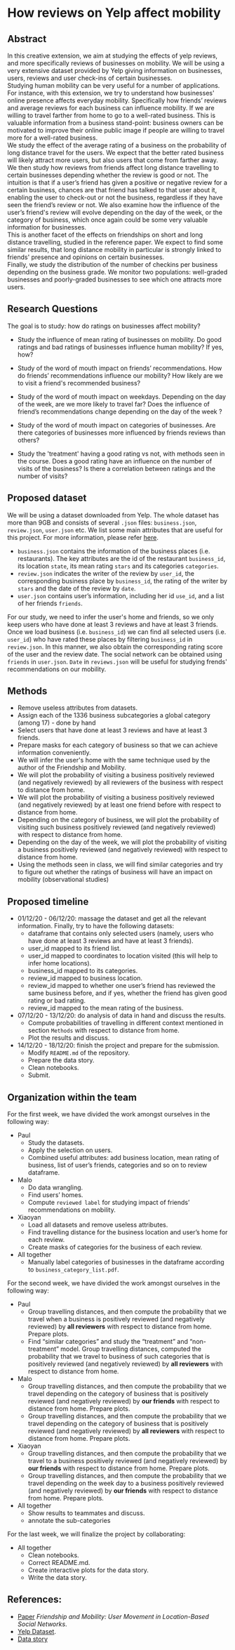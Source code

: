 # How reviews on Yelp affect mobility

## Abstract
In this creative extension, we aim at studying the effects of yelp reviews, and more specifically reviews of businesses on mobility. We will be using a very extensive dataset provided by Yelp giving information on businesses, users, reviews and user check-ins of certain businesses.<br>
Studying human mobility can be very useful for a number of applications. For instance, with this extension, we try to understand how businesses' online presence affects everyday mobility.  Specifically how friends’ reviews and average reviews for each business can influence mobility. If we are willing to travel farther from home to go to a well-rated business.  This is valuable information from a business stand-point: business owners can be motivated to improve their online public image if people are willing to travel more for a well-rated business. <br>
We study the effect of the average rating of a business on the probability of long distance travel for the users. We expect that the better rated business will likely attract more users, but also users that come from farther away.<br>
We then study how reviews from friends affect long distance travelling to certain businesses depending whether the review is good or not. The intuition is that if a user’s friend has given a positive or negative review for a certain business, chances are that friend has talked to that user about it, enabling the user to check-out or not the business, regardless if they have seen the friend’s review or not. We also examine how the influence of the user’s friend's review will evolve depending on the day of the week, or the category of business, which once again could be some very valuable information for businesses.<br>
This is another facet of the effects on friendships on short and long distance travelling, studied in the reference paper. We expect to find some similar results, that long distance mobility in particular is strongly linked to friends' presence and opinions on certain businesses.<br>
Finally, we study the distribution of the number of checkins per business depending on the business grade. We monitor two populations: well-graded businesses and poorly-graded businesses to see which one attracts more users. 

## Research Questions
The goal is to study: how do ratings on businesses affect mobility?

- Study the influence of mean rating of businesses on mobility. 
Do good ratings and bad ratings of businesses influence human mobility? If yes, how?

- Study of the word of mouth impact on friends’ recommendations.
How do friends’ recommendations influence our mobility? 
How likely are we to visit a friend's recommended business?

- Study of the word of mouth impact on weekdays.
Depending on the day of the week, are we more likely to travel far?
Does the influence of friend’s recommendations change depending on the day of the week ?

- Study of the word of mouth impact on categories of businesses.
Are there categories of businesses more influenced by friends reviews than others? 

- Study the 'treatment' having a good rating vs not, with methods seen in the course.
Does a good rating have an influence on the number of visits of the business?
Is there a correlation between ratings and the number of visits?


## Proposed dataset
We will be using a dataset downloaded from Yelp. The whole dataset has more than 9GB and consists of several `.json` files: `business.json`, `review.json`, `user.json` etc.
We list some main attributes that are useful for this project. For more information, please refer [here](https://www.yelp.com/dataset/documentation/main?fbclid=IwAR1RgySn5BU9FaD_5TkJ0Rxqs-hIoEQqEC5CSm9kzXka7boJj8YVTRyDvYc).
- `business.json` contains the information of the business places (i.e. restaurants). The key attributes are the id of the restaurant `business_id`, its location `state`, its mean rating `stars` and its categories `categories`.
- `review.json` indicates the writer of the review by `user_id`, the corresponding business place by `business_id`, the rating of the writer by `stars` and the date of the review by `date`.
- `user.json` contains user’s information, including her id `use_id`, and a list of her friends `friends`.

For our study, we need to infer the user's home and friends, so we only keep users who have done at least 3 reviews and have at least 3 friends. Once we load business (i.e. `business_id`) we can find all selected users (i.e. `user_id`) who have rated these places by filtering `business_id` in `review.json`. In this manner, we also obtain the corresponding rating score of the user and the review date. The social network can be obtained using `friends` in `user.json`. `Date` in `reviews.json` will be useful for studying frends' recommendations on our mobility.


## Methods
- Remove useless attributes from datasets.
- Assign each of the 1336 business subcategories a global category (among 17) - done by hand
- Select users that have done at least 3 reviews and have at least 3 friends.
- Prepare masks for each category of business so that we can achieve information conveniently.
- We will infer the user's home with the same technique used by the author of the Friendship and Mobility.
- We will plot the probability of visiting a business positively reviewed (and negatively reviewed) by all reviewers of the business with respect to distance from home.
- We will plot the probability of visiting a business positively reviewed (and negatively reviewed) by at least one friend before with respect to distance from home.
- Depending on the category of business, we will plot the probability of visiting such business positively reviewed (and negatively reviewed) with respect to distance from home.
- Depending on the day of the week, we will plot the probability of visiting a business positively reviewed (and negatively reviewed) with respect to distance from home.
- Using the methods seen in class, we will find similar categories and try to figure out whether the ratings of business will have an impact on mobility (observational studies) 

## Proposed timeline
- 01/12/20 - 06/12/20: massage the dataset and get all the relevant information. Finally, try to have the following datasets:
  - dataframe that contains only selected users (namely, users who have done at least 3 reviews and have at least 3 friends).
  - user_id mapped to its friend list.
  - user_id mapped to coordinates to location visited (this will help to infer home locations).
  - business_id mapped to its categories.
  - review_id mapped to business location.
  - review_id mapped to whether one user’s friend has reviewed the same business before, and if yes, whether the friend has given good rating or bad rating.
  - review_id mapped to the mean rating of the business.
- 07/12/20 - 13/12/20: do analysis of data in hand and discuss the results.
  - Compute probabilities of travelling in different context mentioned in section `Methods` with respect to distance from home.
  - Plot the results and discuss.
- 14/12/20 - 18/12/20: finish the project and prepare for the submission.
  - Modify `README.md` of the repository.
  - Prepare the data story.
  - Clean notebooks.
  - Submit.

## Organization within the team
For the first week, we have divided the work amongst ourselves in the following way:
- Paul
  - Study the datasets.
  - Apply the selection on users.
  - Combined useful attributes: add business location, mean rating of business, list of user’s friends, categories and so on to review dataframe.
- Malo
  - Do data wrangling.
  - Find users’ homes.
  - Compute `reviewed label` for studying impact of friends’ recommendations on mobility.
- Xiaoyan
  - Load all datasets and remove useless attributes.
  - Find travelling distance for the business location and user’s home for each review.
  - Create masks of categories for the business of each review.
- All together
  - Manually label categories of businesses in the dataframe according to `business_category_list.pdf`.

For the second week, we have divided the work amongst ourselves in the following way:
- Paul
  - Group travelling distances, and then compute the probability that we travel when a business is positively reviewed (and negatively reviewed) by **all reviewers** with respect to distance from home. Prepare plots.
  - Find “similar categories” and study the “treatment” and “non-treatment” model. Group travelling distances, computed the probability that we travel to business of such categories that is positively reviewed (and negatively reviewed) by **all reviewers** with respect to distance from home. 
- Malo
  - Group travelling distances, and then compute the probability that we travel depending on the category of business that is positively reviewed (and negatively reviewed) by **our friends** with respect to distance from home. Prepare plots.
  - Group travelling distances, and then compute the probability that we travel depending on the category of business that is positively reviewed (and negatively reviewed) by **all reviewers** with respect to distance from home. Prepare plots.
- Xiaoyan 
  - Group travelling distances, and then compute the probability that we travel to a business positively reviewed (and negatively reviewed) by **our friends** with respect to distance from home. Prepare plots.
  - Group travelling distances, and then compute the probability that we travel depending on the week day to a business positively reviewed (and negatively reviewed) by **our friends** with respect to distance from home. Prepare plots.
- All together
  - Show results to teammates and discuss.
  - annotate the sub-categories 

For the last week, we will finalize the project by collaborating:
- All together
  - Clean notebooks.
  - Correct README.md.
  - Create interactive plots for the data story.
  - Write the data story.


## References:
- [Paper](http://ial.eecs.ucf.edu/Reading/Papers/Friendship%20and%20Mobility%20User%20Movement%20In%20Location-Based%20Social%20Networks.pdf) *Friendship and Mobility: User Movement in Location-Based Social Networks*.
- [Yelp Dataset](https://www.yelp.com/dataset/download).
- [Data story](https://zxyzz.github.io/In-Reviews-We-Trust-/)



